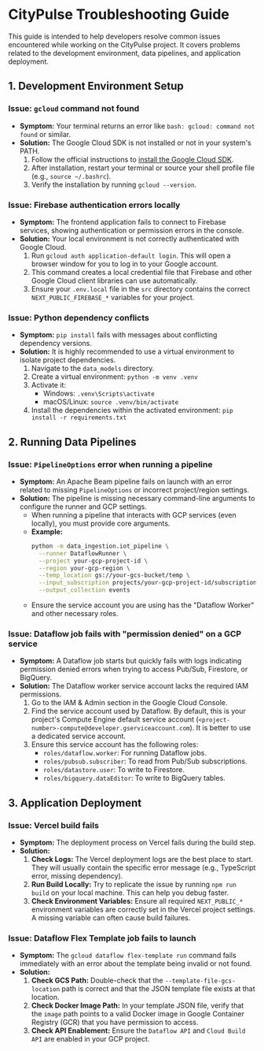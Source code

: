 # CityPulse Troubleshooting Guide

This guide is intended to help developers resolve common issues encountered while working on the CityPulse project. It covers problems related to the development environment, data pipelines, and application deployment.

## 1. Development Environment Setup

### Issue: `gcloud` command not found

-   **Symptom:** Your terminal returns an error like `bash: gcloud: command not found` or similar.
-   **Solution:** The Google Cloud SDK is not installed or not in your system's PATH.
    1.  Follow the official instructions to [install the Google Cloud SDK](https://cloud.google.com/sdk/docs/install).
    2.  After installation, restart your terminal or source your shell profile file (e.g., `source ~/.bashrc`).
    3.  Verify the installation by running `gcloud --version`.

### Issue: Firebase authentication errors locally

-   **Symptom:** The frontend application fails to connect to Firebase services, showing authentication or permission errors in the console.
-   **Solution:** Your local environment is not correctly authenticated with Google Cloud.
    1.  Run `gcloud auth application-default login`. This will open a browser window for you to log in to your Google account.
    2.  This command creates a local credential file that Firebase and other Google Cloud client libraries can use automatically.
    3.  Ensure your `.env.local` file in the `src` directory contains the correct `NEXT_PUBLIC_FIREBASE_*` variables for your project.

### Issue: Python dependency conflicts

-   **Symptom:** `pip install` fails with messages about conflicting dependency versions.
-   **Solution:** It is highly recommended to use a virtual environment to isolate project dependencies.
    1.  Navigate to the `data_models` directory.
    2.  Create a virtual environment: `python -m venv .venv`
    3.  Activate it:
        -   Windows: `.venv\Scripts\activate`
        -   macOS/Linux: `source .venv/bin/activate`
    4.  Install the dependencies within the activated environment: `pip install -r requirements.txt`

## 2. Running Data Pipelines

### Issue: `PipelineOptions` error when running a pipeline

-   **Symptom:** An Apache Beam pipeline fails on launch with an error related to missing `PipelineOptions` or incorrect project/region settings.
-   **Solution:** The pipeline is missing necessary command-line arguments to configure the runner and GCP settings.
    -   When running a pipeline that interacts with GCP services (even locally), you must provide core arguments.
    -   **Example:**
        ```bash
        python -m data_ingestion.iot_pipeline \
          --runner DataflowRunner \
          --project your-gcp-project-id \
          --region your-gcp-region \
          --temp_location gs://your-gcs-bucket/temp \
          --input_subscription projects/your-gcp-project-id/subscriptions/your-iot-subscription \
          --output_collection events
        ```
    -   Ensure the service account you are using has the "Dataflow Worker" and other necessary roles.

### Issue: Dataflow job fails with "permission denied" on a GCP service

-   **Symptom:** A Dataflow job starts but quickly fails with logs indicating permission denied errors when trying to access Pub/Sub, Firestore, or BigQuery.
-   **Solution:** The Dataflow worker service account lacks the required IAM permissions.
    1.  Go to the IAM & Admin section in the Google Cloud Console.
    2.  Find the service account used by Dataflow. By default, this is your project's Compute Engine default service account (`<project-number>-compute@developer.gserviceaccount.com`). It is better to use a dedicated service account.
    3.  Ensure this service account has the following roles:
        -   `roles/dataflow.worker`: For running Dataflow jobs.
        -   `roles/pubsub.subscriber`: To read from Pub/Sub subscriptions.
        -   `roles/datastore.user`: To write to Firestore.
        -   `roles/bigquery.dataEditor`: To write to BigQuery tables.

## 3. Application Deployment

### Issue: Vercel build fails

-   **Symptom:** The deployment process on Vercel fails during the build step.
-   **Solution:**
    1.  **Check Logs:** The Vercel deployment logs are the best place to start. They will usually contain the specific error message (e.g., TypeScript error, missing dependency).
    2.  **Run Build Locally:** Try to replicate the issue by running `npm run build` on your local machine. This can help you debug faster.
    3.  **Check Environment Variables:** Ensure all required `NEXT_PUBLIC_*` environment variables are correctly set in the Vercel project settings. A missing variable can often cause build failures.

### Issue: Dataflow Flex Template job fails to launch

-   **Symptom:** The `gcloud dataflow flex-template run` command fails immediately with an error about the template being invalid or not found.
-   **Solution:**
    1.  **Check GCS Path:** Double-check that the `--template-file-gcs-location` path is correct and that the JSON template file exists at that location.
    2.  **Check Docker Image Path:** In your template JSON file, verify that the `image` path points to a valid Docker image in Google Container Registry (GCR) that you have permission to access.
    3.  **Check API Enablement:** Ensure the `Dataflow API` and `Cloud Build API` are enabled in your GCP project.

